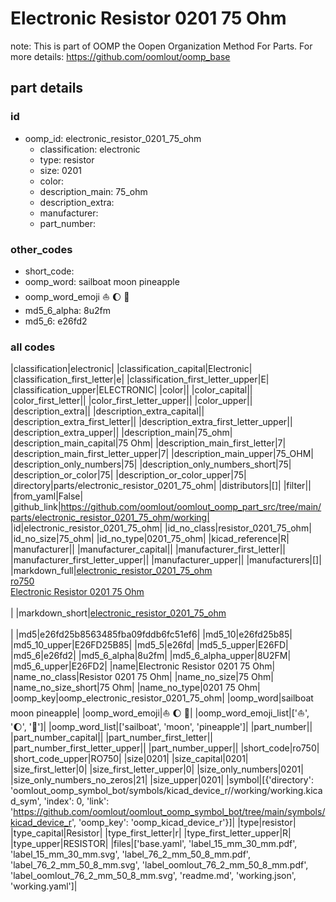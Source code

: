 # Electronic Resistor 0201 75 Ohm  

note: This is part of OOMP the Oopen Organization Method For Parts. For more details: https://github.com/oomlout/oomp_base

##  part details





### id
* oomp_id: electronic_resistor_0201_75_ohm
  * classification: electronic
  * type: resistor
  * size: 0201
  * color: 
  * description_main: 75_ohm
  * description_extra: 
  * manufacturer: 
  * part_number: 

### other_codes
* short_code: 
* oomp_word: sailboat moon pineapple
* oomp_word_emoji :sailboat: :moon: :pineapple:
* md5_6_alpha: 8u2fm
* md5_6: e26fd2

### all codes 
|classification|electronic|
|classification_capital|Electronic|
|classification_first_letter|e|
|classification_first_letter_upper|E|
|classification_upper|ELECTRONIC|
|color||
|color_capital||
|color_first_letter||
|color_first_letter_upper||
|color_upper||
|description_extra||
|description_extra_capital||
|description_extra_first_letter||
|description_extra_first_letter_upper||
|description_extra_upper||
|description_main|75_ohm|
|description_main_capital|75 Ohm|
|description_main_first_letter|7|
|description_main_first_letter_upper|7|
|description_main_upper|75_OHM|
|description_only_numbers|75|
|description_only_numbers_short|75|
|description_or_color|75|
|description_or_color_upper|75|
|directory|parts/electronic_resistor_0201_75_ohm|
|distributors|[]|
|filter||
|from_yaml|False|
|github_link|https://github.com/oomlout/oomlout_oomp_part_src/tree/main/parts/electronic_resistor_0201_75_ohm/working|
|id|electronic_resistor_0201_75_ohm|
|id_no_class|resistor_0201_75_ohm|
|id_no_size|75_ohm|
|id_no_type|0201_75_ohm|
|kicad_reference|R|
|manufacturer||
|manufacturer_capital||
|manufacturer_first_letter||
|manufacturer_first_letter_upper||
|manufacturer_upper||
|manufacturers|[]|
|markdown_full|[electronic_resistor_0201_75_ohm](https://github.com/oomlout/oomlout_oomp_part_src/tree/main/parts/electronic_resistor_0201_75_ohm/working)<br>[ro750](https://github.com/oomlout/oomlout_oomp_part_src/tree/main/parts/electronic_resistor_0201_75_ohm/working)<br>[Electronic Resistor 0201 75 Ohm](https://github.com/oomlout/oomlout_oomp_part_src/tree/main/parts/electronic_resistor_0201_75_ohm/working)<br><br>|
|markdown_short|[electronic_resistor_0201_75_ohm](https://github.com/oomlout/oomlout_oomp_part_src/tree/main/parts/electronic_resistor_0201_75_ohm/working)<br><br>|
|md5|e26fd25b8563485fba09fddb6fc51ef6|
|md5_10|e26fd25b85|
|md5_10_upper|E26FD25B85|
|md5_5|e26fd|
|md5_5_upper|E26FD|
|md5_6|e26fd2|
|md5_6_alpha|8u2fm|
|md5_6_alpha_upper|8U2FM|
|md5_6_upper|E26FD2|
|name|Electronic Resistor 0201 75 Ohm|
|name_no_class|Resistor 0201 75 Ohm|
|name_no_size|75 Ohm|
|name_no_size_short|75 Ohm|
|name_no_type|0201 75 Ohm|
|oomp_key|oomp_electronic_resistor_0201_75_ohm|
|oomp_word|sailboat moon pineapple|
|oomp_word_emoji|:sailboat: :moon: :pineapple:|
|oomp_word_emoji_list|[':sailboat:', ':moon:', ':pineapple:']|
|oomp_word_list|['sailboat', 'moon', 'pineapple']|
|part_number||
|part_number_capital||
|part_number_first_letter||
|part_number_first_letter_upper||
|part_number_upper||
|short_code|ro750|
|short_code_upper|RO750|
|size|0201|
|size_capital|0201|
|size_first_letter|0|
|size_first_letter_upper|0|
|size_only_numbers|0201|
|size_only_numbers_no_zeros|21|
|size_upper|0201|
|symbol|[{'directory': 'oomlout_oomp_symbol_bot/symbols/kicad_device_r//working/working.kicad_sym', 'index': 0, 'link': 'https://github.com/oomlout/oomlout_oomp_symbol_bot/tree/main/symbols/kicad_device_r', 'oomp_key': 'oomp_kicad_device_r'}]|
|type|resistor|
|type_capital|Resistor|
|type_first_letter|r|
|type_first_letter_upper|R|
|type_upper|RESISTOR|
|files|['base.yaml', 'label_15_mm_30_mm.pdf', 'label_15_mm_30_mm.svg', 'label_76_2_mm_50_8_mm.pdf', 'label_76_2_mm_50_8_mm.svg', 'label_oomlout_76_2_mm_50_8_mm.pdf', 'label_oomlout_76_2_mm_50_8_mm.svg', 'readme.md', 'working.json', 'working.yaml']|
